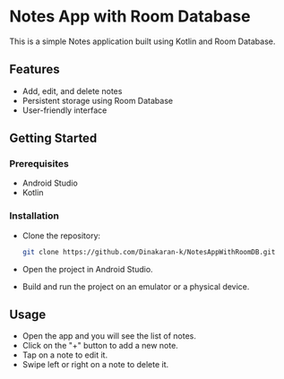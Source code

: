 # Notes App with Room Database

This is a simple Notes application built using Kotlin and Room Database.

## Features

- Add, edit, and delete notes
- Persistent storage using Room Database
- User-friendly interface

## Getting Started

### Prerequisites

- Android Studio
- Kotlin

### Installation

- Clone the repository:
   ```sh
   git clone https://github.com/Dinakaran-k/NotesAppWithRoomDB.git
   ```

- Open the project in Android Studio.
- Build and run the project on an emulator or a physical device.

## Usage
- Open the app and you will see the list of notes.
- Click on the "+" button to add a new note.
- Tap on a note to edit it.
- Swipe left or right on a note to delete it.
